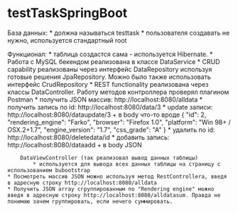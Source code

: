 # testTaskSpringBoot

База данных:
	* должна называться testtask
	* пользователя создавать не нужно, используется стандартный root

Функционал:
	* таблица создастся сама - используется Hibernate.
	* Работа с MySQL бекендом реализована в классе DataService
	* CRUD capability реализованы через интерфейс DataRepository используя готовые решения JpaRepository. Можно было также использовать интерфейс CrudRepository
	* REST functionality реализована через классы 
		DataController. Работу методов контроллера проверял плагином Postman 
			* получить JSON массив: http://localhost:8080/alldata
			* получить запись по id: http://localhost:8080/data/3
			* update записи: http://localhost:8080/dataupdate/3 + в body что-то вроде 
				{
				  "id": 2,
				  "rendering_engine": "Farko",
				  "browser": "Firefox 1.0",
				  "platform": "Win 98+ / OSX.2+1.7",
				  "engine_version": "1.7",
				  "css_grade": "A"
				}
			* удалить по id: http://localhost:8080/deletedata/id
			* добавить запись: http://localhost:8080/dataadd + в body JSON
			
		DataViewController (так реализовал вывод данных таблицы)
			* используется для вывода всех данных таблицы на страницу с использованием bubootstrap
	* Посмотреть массив JSON можно используя метод RestControllera, введя в адресную строку http://localhost:8080/alldata
	* Получить JSON array сгруппированным по "Rendering engine" можно введя в адресную строку http://localhost:8080/alldatasum. Правда не понимаю зачем группировать, если нечего суммировать.
